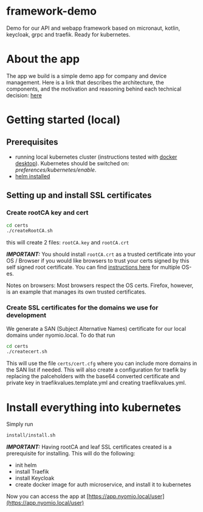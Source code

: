 # framework-demo
Demo for our API and webapp framework based on micronaut, kotlin, keycloak, grpc and traefik. Ready for kubernetes.

# About the app
The app we build is a simple demo app for company and device management. 
Here is a link that describes the architecture, the components, and the motivation and reasoning
 behind each technical decision:
 [here](https://medium.com/@istvan.szoboszlai/micronaut-with-kotlin-keycloak-grpc-traefik-on-kubernetes-a9861041cc52)

# Getting started (local)
## Prerequisites
 - running local kubernetes cluster (instructions tested with 
 [docker desktop](https://www.docker.com/products/docker-desktop)).
  Kubernetes should be switched on: *preferences/kubernetes/enable*. 
 - [helm installed](https://helm.sh/docs/using_helm/#installing-helm)
 
## Setting up and install SSL certificates
### Create rootCA key and cert
 ```bash
cd certs
./createRootCA.sh
```
this will create 2 files: `rootCA.key` and `rootCA.crt`

**_IMPORTANT:_** You should install `rootCA.crt` as a trusted certificate into your OS / 
Browser if you would like browsers to trust your certs signed by this self signed root certificate. 
You can find  [instructions here](https://www.bounca.org/tutorials/install_root_certificate.html) 
for multiple OS-es. 

Notes on browsers: Most browsers respect the OS certs. Firefox, however, 
is an example that manages its own trusted certificates.

### Create SSL certificates for the domains we use for development
We generate a SAN (Subject Alternative Names) certificate for our local domains under nyomio.local.
To do that run 
 ```bash
cd certs
./createcert.sh
```
This will use the file `certs/cert.cfg` where you can include more domains in the SAN list if needed.
This will also create a configuration for traefik by replacing the palceholders with the base64 
converted certificate and private key in traefikvalues.template.yml and creating traefikvalues.yml.

# Install everything into kubernetes
Simply run
```bash
install/install.sh
```
**_IMPORTANT:_** Having rootCA and leaf SSL certificates created is a prerequisite for installing.
This will do the following:
- init helm
- install Traefik
- install Keycloak
- create docker image for auth microservice, and install it to kubernetes

Now you can access the app at [https://app.nyomio.local/user](https://app.nyomio.local/user)
